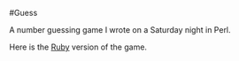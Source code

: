 #Guess

A number guessing game I wrote on a Saturday night in Perl.

Here is the [Ruby](https://github.com/fadelakin/Guess-Ruby) version of the game.
